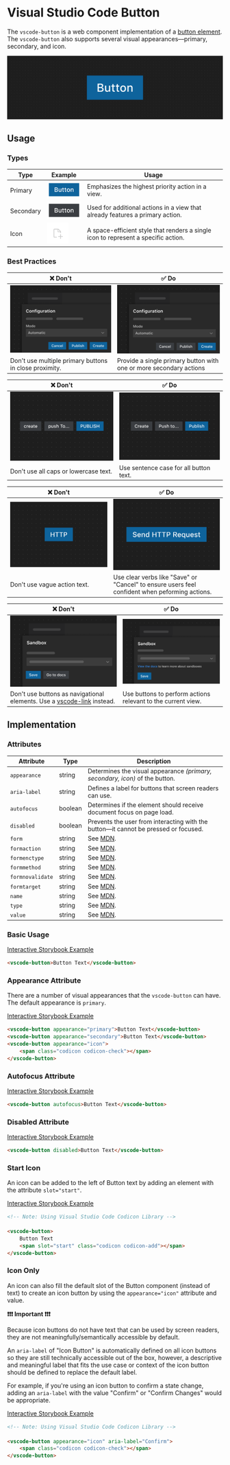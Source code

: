 # Visual Studio Code Button

The `vscode-button` is a web component implementation of a [button element](https://developer.mozilla.org/en-US/docs/Web/HTML/Element/button). The `vscode-button` also supports several visual appearances––primary, secondary, and icon.

![Button hero](/docs/assets/images/button-hero.png)

## Usage

### Types

| Type      | Example                                                                                             | Usage                                                                              |
| --------- | --------------------------------------------------------------------------------------------------- | ---------------------------------------------------------------------------------- |
| Primary   | <img src="../../docs/assets/images/button-types-primary.png" alt="Primary button" width="100"/>     | Emphasizes the highest priority action in a view.                                  |
| Secondary | <img src="../../docs/assets/images/button-types-secondary.png" alt="Secondary button" width="100"/> | Used for additional actions in a view that already features a primary action.      |
| Icon      | <img src="../../docs/assets/images/button-types-icon.png" alt="Icon button" width="50"/>            | A space-efficient style that renders a single icon to represent a specific action. |

### Best Practices

| ❌ Don't                                                           | ✅ Do                                                                              |
| ------------------------------------------------------------------ | ---------------------------------------------------------------------------------- |
| ![Multiple primary buttons](/docs/assets/images/button-dont-1.png) | ![One primary and multiple secondary buttons](/docs/assets/images/button-do-1.png) |
| Don't use multiple primary buttons in close proximity.             | Provide a single primary button with one or more secondary actions                 |

| ❌ Don't                                                                | ✅ Do                                                               |
| ----------------------------------------------------------------------- | ------------------------------------------------------------------- |
| ![Buttons with incorrect casing](/docs/assets/images/button-dont-2.png) | ![Buttons with correct casing](/docs/assets/images/button-do-2.png) |
| Don't use all caps or lowercase text.                                   | Use sentence case for all button text.                              |

| ❌ Don't                                                    | ✅ Do                                                                                          |
| ----------------------------------------------------------- | ---------------------------------------------------------------------------------------------- |
| ![Image placeholder](/docs/assets/images/button-dont-3.png) | ![Image placeholder](/docs/assets/images/button-do-3.png)                                      |
| Don't use vague action text.                                | Use clear verbs like "Save" or "Cancel" to ensure users feel confident when peforming actions. |

| ❌ Don't                                                                                    | ✅ Do                                                        |
| ------------------------------------------------------------------------------------------- | ------------------------------------------------------------ |
| ![Image placeholder](/docs/assets/images//button-dont-4.png)                                | ![Image placeholder](/docs/assets/images//button-do-4.png)   |
| Don't use buttons as navigational elements. Use a [vscode-link](../link/README.md) instead. | Use buttons to perform actions relevant to the current view. |

## Implementation

### Attributes

| Attribute        | Type    | Description                                                                             |
| ---------------- | ------- | --------------------------------------------------------------------------------------- |
| `appearance`     | string  | Determines the visual appearance _(primary, secondary, icon)_ of the button.            |
| `aria-label`     | string  | Defines a label for buttons that screen readers can use.                                |
| `autofocus`      | boolean | Determines if the element should receive document focus on page load.                   |
| `disabled`       | boolean | Prevents the user from interacting with the button––it cannot be pressed or focused.    |
| `form`           | string  | See [MDN](https://developer.mozilla.org/en-US/docs/Web/HTML/Element/button#attributes). |
| `formaction`     | string  | See [MDN](https://developer.mozilla.org/en-US/docs/Web/HTML/Element/button#attributes). |
| `formenctype`    | string  | See [MDN](https://developer.mozilla.org/en-US/docs/Web/HTML/Element/button#attributes). |
| `formmethod`     | string  | See [MDN](https://developer.mozilla.org/en-US/docs/Web/HTML/Element/button#attributes). |
| `formnovalidate` | string  | See [MDN](https://developer.mozilla.org/en-US/docs/Web/HTML/Element/button#attributes). |
| `formtarget`     | string  | See [MDN](https://developer.mozilla.org/en-US/docs/Web/HTML/Element/button#attributes). |
| `name`           | string  | See [MDN](https://developer.mozilla.org/en-US/docs/Web/HTML/Element/button#attributes). |
| `type`           | string  | See [MDN](https://developer.mozilla.org/en-US/docs/Web/HTML/Element/button#attributes). |
| `value`          | string  | See [MDN](https://developer.mozilla.org/en-US/docs/Web/HTML/Element/button#attributes). |

### Basic Usage

[Interactive Storybook Example](https://microsoft.github.io/vscode-webview-ui-toolkit/?path=/story/library-button--default)

```html
<vscode-button>Button Text</vscode-button>
```

### Appearance Attribute

There are a number of visual appearances that the `vscode-button` can have. The default appearance is `primary`.

[Interactive Storybook Example](https://microsoft.github.io/vscode-webview-ui-toolkit/?path=/story/library-button--default)

```html
<vscode-button appearance="primary">Button Text</vscode-button>
<vscode-button appearance="secondary">Button Text</vscode-button>
<vscode-button appearance="icon">
	<span class="codicon codicon-check"></span>
</vscode-button>
```

### Autofocus Attribute

[Interactive Storybook Example](https://microsoft.github.io/vscode-webview-ui-toolkit/?path=/story/library-button--with-autofocus)

```html
<vscode-button autofocus>Button Text</vscode-button>
```

### Disabled Attribute

[Interactive Storybook Example](https://microsoft.github.io/vscode-webview-ui-toolkit/?path=/story/library-button--with-disabled)

```html
<vscode-button disabled>Button Text</vscode-button>
```

### Start Icon

An icon can be added to the left of Button text by adding an element with the attribute `slot="start"`.

[Interactive Storybook Example](https://microsoft.github.io/vscode-webview-ui-toolkit/?path=/story/library-button--with-start-icon)

```html
<!-- Note: Using Visual Studio Code Codicon Library -->

<vscode-button>
	Button Text
	<span slot="start" class="codicon codicon-add"></span>
</vscode-button>
```

### Icon Only

An icon can also fill the default slot of the Button component (instead of text) to create an icon button by using the `appearance="icon"` attribute and value.

**❗️❗️❗️ Important ❗️❗️❗️**

Because icon buttons do not have text that can be used by screen readers, they are not meaningfully/semantically accessible by default.

An `aria-label` of "Icon Button" is automatically defined on all icon buttons so they are still technically accessible out of the box, however, a descriptive and meaningful label that fits the use case or context of the icon button should be defined to replace the default label.

For example, if you're using an icon button to confirm a state change, adding an `aria-label` with the value "Confirm" or "Confirm Changes" would be appropriate.

[Interactive Storybook Example](https://microsoft.github.io/vscode-webview-ui-toolkit/?path=/story/library-button--with-icon-only)

```html
<!-- Note: Using Visual Studio Code Codicon Library -->

<vscode-button appearance="icon" aria-label="Confirm">
	<span class="codicon codicon-check"></span>
</vscode-button>
```
